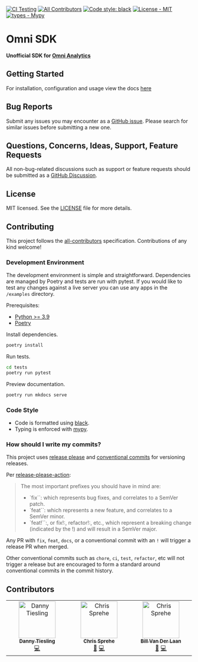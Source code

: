 [![CI Testing](https://github.com/camoag/omni-sdk/actions/workflows/test.yml/badge.svg)](https://github.com/camoag/omni-sdk/actions/workflows/test.yml)
[![All Contributors](https://img.shields.io/badge/all_contributors-1-orange.svg?style=flat-square)](#contributors-)
[![Code style: black](https://img.shields.io/badge/code%20style-black-000000.svg)](https://github.com/psf/black)
[![License - MIT](https://img.shields.io/badge/license-MIT-9400d3.svg)](https://spdx.org/licenses/)
[![types - Mypy](https://img.shields.io/badge/types-Mypy-blue.svg)](https://github.com/python/mypy)

# Omni SDK

**Unofficial  SDK for [Omni Analytics](https://omni.co/)**

## Getting Started

For installation, configuration and usage view the docs [here](https://camoag.github.io/omni-sdk//#getting-started)

## Bug Reports

Submit any issues you may encounter as a  [GitHub issue](https://github.com/camoag/omni-sdk/issues). Please search for
similar issues before submitting a new one.

## Questions, Concerns, Ideas, Support, Feature Requests

All non-bug-related discussions such as support or feature requests should be submitted as a
[GitHub Discussion](https://github.com/camoag/omni-sdk/discussions).

## License

MIT licensed. See the [LICENSE](./LICENSE) file for more details.

## Contributing

This project follows the [all-contributors](https://github.com/all-contributors/all-contributors) specification. Contributions of any kind welcome!

### Development Environment

The development environment is simple and straightforward. Dependencies are managed by Poetry and tests are run
with pytest. If you would like to test any changes against a live server you can use any apps in the `/examples` directory.

Prerequisites:
- [Python >= 3.9](https://www.python.org/downloads/)
- [Poetry](https://python-poetry.org/docs/#installation)

Install dependencies.
```bash
poetry install
```

Run tests.
```bash
cd tests
poetry run pytest
```

Preview documentation.
```bash
poetry run mkdocs serve
```

### Code Style

- Code is formatted using [black](https://black.readthedocs.io/en/stable/).
- Typing is enforced with [mypy](https://mypy.readthedocs.io/en/stable/).


### How should I write my commits?

This project uses [release please](https://github.com/googleapis/release-please) and [conventional commits](https://www.conventionalcommits.org/en/v1.0.0/) for versioning releases.

Per [release-please-action](https://github.com/google-github-actions/release-please-action):

> The most important prefixes you should have in mind are:
>
> - `fix``: which represents bug fixes, and correlates to a SemVer patch.
> - `feat``: which represents a new feature, and correlates to a SemVer minor.
> - `feat!``:, or fix!:, refactor!:, etc., which represent a breaking change (indicated by the !) and will result in a SemVer major.

Any PR with `fix`, `feat`, `docs`, or a conventional commit with an `!` will trigger a release PR when merged.

Other conventional commits such as `chore`, `ci`, `test`, `refactor`, etc will not trigger a release but are encouraged to form a standard around conventional commits in the commit history.

## Contributors

<!-- ALL-CONTRIBUTORS-LIST:START - Do not remove or modify this section -->
<!-- prettier-ignore-start -->
<!-- markdownlint-disable -->
<table>
  <tbody>
    <tr>
      <td align="center" valign="top" width="14.28%"><a href="https://github.com/dtiesling"><img src="https://avatars.githubusercontent.com/u/7133255?v=4?s=100" width="100px;" alt="Danny Tiesling"/><br /><sub><b>Danny Tiesling</b></sub></a><br /><a href="https://github.com/camoag/omni-sdk/commits?author=dtiesling" title="Code">💻</a></td>
      <td align="center" valign="top" width="14.28%"><a href="https://github.com/spra85"><img src="https://avatars.githubusercontent.com/u/423943?v=4?s=100" width="100px;" alt="Chris Sprehe"/><br /><sub><b>Chris Sprehe</b></sub></a><br /><a href="https://github.com/camoag/omni-sdk/commits?author=spra85" title="Documentation">📖</a> <a href="https://github.com/camoag/omni-sdk/commits?author=spra85" title="Code">💻</a></td>
      <td align="center" valign="top" width="14.28%"><a href="https://github.com/wvdlTillable"><img src="https://avatars.githubusercontent.com/u/109123517?v=4" width="100px;" alt="Chris Sprehe"/><br /><sub><b>Bill Van Der Laan</b></sub></a><br /><a href="https://github.com/camoag/omni-sdk/commits?author=wvdlTillable" title="Documentation">📖</a> <a href="https://github.com/camoag/omni-sdk/commits?author=wvdlTillable" title="Code">💻</a></td>
    </tr>
  </tbody>
</table>

<!-- markdownlint-restore -->
<!-- prettier-ignore-end -->

<!-- ALL-CONTRIBUTORS-LIST:END -->
<!-- prettier-ignore-start -->
<!-- markdownlint-disable -->

<!-- markdownlint-restore -->
<!-- prettier-ignore-end -->

<!-- ALL-CONTRIBUTORS-LIST:END -->
